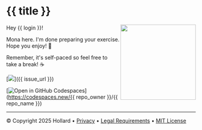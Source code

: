 # {{ title }}

<img src="https://octodex.github.com/images/Professortocat_v2.png" align="right" height="200px" />

Hey {{ login }}!

Mona here. I'm done preparing your exercise. Hope you enjoy! 💚

Remember, it's self-paced so feel free to take a break! ☕️

[![](https://img.shields.io/badge/Go%20to%20Exercise-%E2%86%92-1f883d?style=for-the-badge&logo=github&labelColor=197935)]({{ issue_url }})

[![Open in GitHub Codespaces](https://github.com/codespaces/badge.svg)](https://codespaces.new/{{ repo_owner }}/{{ repo_name }})


---

&copy; Copyright 2025 Hollard &bull; [Privacy](https://www.hollard.co.za/our-world/company-overview/hollard-privacy) &bull; [Legal Requirements](https://www.hollard.co.za/our-world/company-overview/legal-requirements) &bull; [MIT License](https://gh.io/mit)